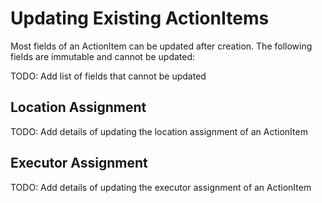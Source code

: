 # Updating Existing ActionItems

Most fields of an ActionItem can be updated after creation. The following fields are immutable and cannot be updated:

TODO: Add list of fields that cannot be updated

## Location Assignment

TODO: Add details of updating the location assignment of an ActionItem

## Executor Assignment

TODO: Add details of updating the executor assignment of an ActionItem

